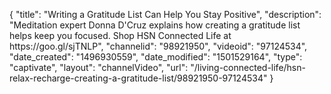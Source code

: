 {
    "title": "Writing a Gratitude List Can Help You Stay Positive",
    "description": "Meditation expert Donna D'Cruz explains how creating a gratitude list helps keep you focused. Shop HSN Connected Life at https:\/\/goo.gl\/sjTNLP",
    "channelid": "98921950",
    "videoid": "97124534",
    "date_created": "1496930559",
    "date_modified": "1501529164",
    "type": "captivate",
    "layout": "channelVideo",
    "url": "\/living-connected-life\/hsn-relax-recharge-creating-a-gratitude-list\/98921950-97124534"
}